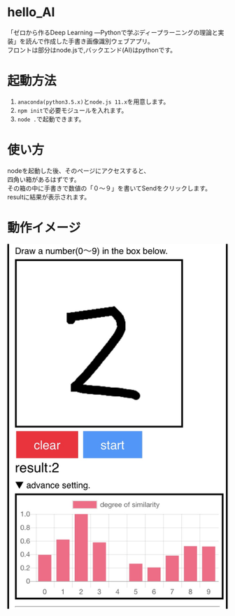 # hello_AI
「ゼロから作るDeep Learning  ―Pythonで学ぶディープラーニングの理論と実装」を読んで作成した手書き画像識別ウェブアプリ。  
フロントは部分はnode.jsで,バックエンド(AI)はpythonです。

# 起動方法
1. `anaconda(python3.5.x)`と`node.js 11.x`を用意します。
1. `npm init`で必要モジュールを入れます。
1. `node .`で起動できます。

# 使い方
nodeを起動した後、そのページにアクセスすると、  
四角い箱があるはずです。  
その箱の中に手書きで数値の「０〜９」を書いてSendをクリックします。  
resultに結果が表示されます。

# 動作イメージ
![イメージ](https://github.com/altyjp/hello_AI/blob/master/IMG_0240.jpg)
